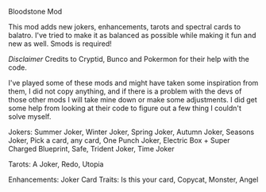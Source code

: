 Bloodstone Mod

This mod adds new jokers, enhancements, tarots and spectral cards to balatro. I've tried to make it as balanced as possible while making it fun and new as well.
Smods is required!

*Disclaimer*
Credits to Cryptid, Bunco and Pokermon for their help with the code.

I've played some of these mods and might have taken some inspiration from them, I did not copy anything, and if there is a problem with the devs of those other mods I will take mine down or make some adjustments. I did get some help from looking at their code to figure out a few thing I couldn't solve myself.

Jokers:
Summer Joker,
Winter Joker,
Spring Joker,
Autumn Joker,
Seasons Joker,
Pick a card, any card,
One Punch Joker,
Electric Box
+
Super Charged Blueprint,
Safe,
Trident Joker,
Time Joker

Tarots:
A Joker,
Redo,
Utopia

Enhancements:
Joker Card
Traits:
Is this your card,
Copycat,
Monster,
Angel